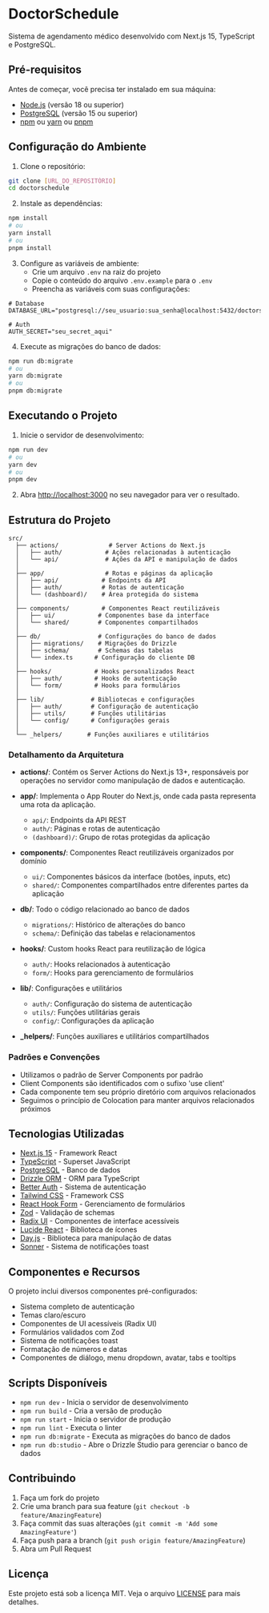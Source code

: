 # DoctorSchedule

Sistema de agendamento médico desenvolvido com Next.js 15, TypeScript e PostgreSQL.

## Pré-requisitos

Antes de começar, você precisa ter instalado em sua máquina:

- [Node.js](https://nodejs.org/) (versão 18 ou superior)
- [PostgreSQL](https://www.postgresql.org/) (versão 15 ou superior)
- [npm](https://www.npmjs.com/) ou [yarn](https://yarnpkg.com/) ou [pnpm](https://pnpm.io/)

## Configuração do Ambiente

1. Clone o repositório:

```bash
git clone [URL_DO_REPOSITÓRIO]
cd doctorschedule
```

2. Instale as dependências:

```bash
npm install
# ou
yarn install
# ou
pnpm install
```

3. Configure as variáveis de ambiente:
   - Crie um arquivo `.env` na raiz do projeto
   - Copie o conteúdo do arquivo `.env.example` para o `.env`
   - Preencha as variáveis com suas configurações:

```env
# Database
DATABASE_URL="postgresql://seu_usuario:sua_senha@localhost:5432/doctorschedule"

# Auth
AUTH_SECRET="seu_secret_aqui"
```

4. Execute as migrações do banco de dados:

```bash
npm run db:migrate
# ou
yarn db:migrate
# ou
pnpm db:migrate
```

## Executando o Projeto

1. Inicie o servidor de desenvolvimento:

```bash
npm run dev
# ou
yarn dev
# ou
pnpm dev
```

2. Abra [http://localhost:3000](http://localhost:3000) no seu navegador para ver o resultado.

## Estrutura do Projeto

```
src/
  ├── actions/              # Server Actions do Next.js
  │   ├── auth/            # Ações relacionadas à autenticação
  │   └── api/             # Ações da API e manipulação de dados
  │
  ├── app/                 # Rotas e páginas da aplicação
  │   ├── api/            # Endpoints da API
  │   ├── auth/           # Rotas de autenticação
  │   └── (dashboard)/    # Área protegida do sistema
  │
  ├── components/         # Componentes React reutilizáveis
  │   ├── ui/            # Componentes base da interface
  │   └── shared/        # Componentes compartilhados
  │
  ├── db/                # Configurações do banco de dados
  │   ├── migrations/    # Migrações do Drizzle
  │   ├── schema/        # Schemas das tabelas
  │   └── index.ts      # Configuração do cliente DB
  │
  ├── hooks/            # Hooks personalizados React
  │   ├── auth/         # Hooks de autenticação
  │   └── form/         # Hooks para formulários
  │
  ├── lib/             # Bibliotecas e configurações
  │   ├── auth/        # Configuração de autenticação
  │   ├── utils/       # Funções utilitárias
  │   └── config/      # Configurações gerais
  │
  └── _helpers/       # Funções auxiliares e utilitários
```

### Detalhamento da Arquitetura

- **actions/**: Contém os Server Actions do Next.js 13+, responsáveis por operações no servidor como manipulação de dados e autenticação.

- **app/**: Implementa o App Router do Next.js, onde cada pasta representa uma rota da aplicação.

  - `api/`: Endpoints da API REST
  - `auth/`: Páginas e rotas de autenticação
  - `(dashboard)/`: Grupo de rotas protegidas da aplicação

- **components/**: Componentes React reutilizáveis organizados por domínio

  - `ui/`: Componentes básicos da interface (botões, inputs, etc)
  - `shared/`: Componentes compartilhados entre diferentes partes da aplicação

- **db/**: Todo o código relacionado ao banco de dados
  - `migrations/`: Histórico de alterações do banco
  - `schema/`: Definição das tabelas e relacionamentos
- **hooks/**: Custom hooks React para reutilização de lógica

  - `auth/`: Hooks relacionados à autenticação
  - `form/`: Hooks para gerenciamento de formulários

- **lib/**: Configurações e utilitários

  - `auth/`: Configuração do sistema de autenticação
  - `utils/`: Funções utilitárias gerais
  - `config/`: Configurações da aplicação

- **\_helpers/**: Funções auxiliares e utilitários compartilhados

### Padrões e Convenções

- Utilizamos o padrão de Server Components por padrão
- Client Components são identificados com o sufixo 'use client'
- Cada componente tem seu próprio diretório com arquivos relacionados
- Seguimos o princípio de Colocation para manter arquivos relacionados próximos

## Tecnologias Utilizadas

- [Next.js 15](https://nextjs.org/) - Framework React
- [TypeScript](https://www.typescriptlang.org/) - Superset JavaScript
- [PostgreSQL](https://www.postgresql.org/) - Banco de dados
- [Drizzle ORM](https://orm.drizzle.team/) - ORM para TypeScript
- [Better Auth](https://better-auth.com/) - Sistema de autenticação
- [Tailwind CSS](https://tailwindcss.com/) - Framework CSS
- [React Hook Form](https://react-hook-form.com/) - Gerenciamento de formulários
- [Zod](https://zod.dev/) - Validação de schemas
- [Radix UI](https://www.radix-ui.com/) - Componentes de interface acessíveis
- [Lucide React](https://lucide.dev/) - Biblioteca de ícones
- [Day.js](https://day.js.org/) - Biblioteca para manipulação de datas
- [Sonner](https://sonner.emilkowal.ski/) - Sistema de notificações toast

## Componentes e Recursos

O projeto inclui diversos componentes pré-configurados:

- Sistema completo de autenticação
- Temas claro/escuro
- Componentes de UI acessíveis (Radix UI)
- Formulários validados com Zod
- Sistema de notificações toast
- Formatação de números e datas
- Componentes de diálogo, menu dropdown, avatar, tabs e tooltips

## Scripts Disponíveis

- `npm run dev` - Inicia o servidor de desenvolvimento
- `npm run build` - Cria a versão de produção
- `npm run start` - Inicia o servidor de produção
- `npm run lint` - Executa o linter
- `npm run db:migrate` - Executa as migrações do banco de dados
- `npm run db:studio` - Abre o Drizzle Studio para gerenciar o banco de dados

## Contribuindo

1. Faça um fork do projeto
2. Crie uma branch para sua feature (`git checkout -b feature/AmazingFeature`)
3. Faça commit das suas alterações (`git commit -m 'Add some AmazingFeature'`)
4. Faça push para a branch (`git push origin feature/AmazingFeature`)
5. Abra um Pull Request

## Licença

Este projeto está sob a licença MIT. Veja o arquivo [LICENSE](LICENSE) para mais detalhes.
